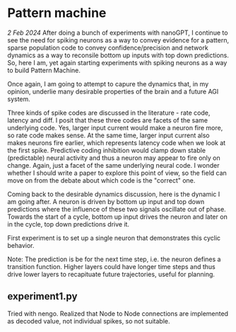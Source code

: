 # Pattern machine

*2 Feb 2024*
After doing a bunch of experiments with nanoGPT, I continue to see the need for spiking neurons as a way to convey evidence for a pattern, sparse population code to convey confidence/precision and network dynamics as a way to reconsile bottom up inputs with top down predictions. So, here I am, yet again starting experiments with spiking neurons as a way to build Pattern Machine.

Once again, I am going to attempt to capure the dynamics that, in my opinion, underlie many desirable properties of the brain and a future AGI system.

Three kinds of spike codes are discussed in the literature - rate code, latency and diff. I posit that these three codes are facets of the same underlying code. Yes, larger input current would make a neuron fire more, so rate code makes sense. At the same time, larger input current also makes neurons fire earlier, which represents latency code when we look at the first spike. Predictive coding inhibition would clamp down stable (predictable) neural activity and thus a neuron may appear to fire only on change. Again, just a facet of the same underlying neural code. I wonder whether I should write a paper to explore this point of view, so the field can move on from the debate about which code is the "correct" one.

Coming back to the desirable dynamics discussion, here is the dynamic I am going after. A neuron is driven by bottom up input and top down predictions where the influence of these two signals oscillate out of phase. Towards the start of a cycle, bottom up input drives the neuron and later on in the cycle, top down predictions drive it.

First experiment is to set up a single neuron that demonstrates this cyclic behavior.

Note: The prediction is be for the next time step, i.e. the neuron defines a transition function. Higher layers could have longer time steps and thus drive lower layers to recapituate future trajectories, useful for planning.

## experiment1.py
Tried with nengo. Realized that Node to Node connections are implemented as decoded value, not individual spikes, so not suitable.

